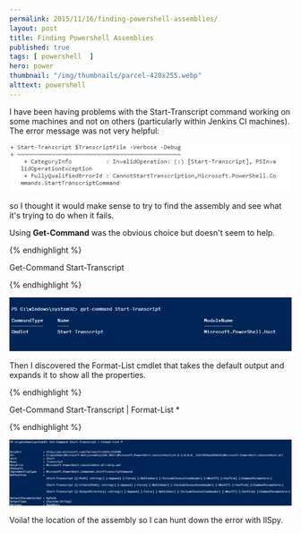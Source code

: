 ```yaml
---
permalink: 2015/11/16/finding-powershell-assemblies/
layout: post
title: Finding Powershell Assemblies
published: true 
tags: [ powershell  ]
hero: power
thumbnail: "/img/thumbnails/parcel-420x255.webp"
alttext: powershell
---
```


I have been having problems with the Start-Transcript command working on some machines and not on others (particularly 
within Jenkins CI machines). The error message was not very helpful:

![powershell failure](/img/posts/finding-powershell-assemblies/start-transcript-failure.webp  "failure")

so I thought it would make sense to try to find the assembly and see what it's trying to do when it fails.

Using **Get-Command** was the obvious choice but doesn't seem to help.

{% endhighlight %}

Get-Command Start-Transcript 

{% endhighlight %}

![get command](/img/posts/finding-powershell-assemblies/get-command.webp  "get-command")

Then I discovered the Format-List cmdlet 
that takes the default output and expands it to show all the properties. 

{% endhighlight %}

Get-Command Start-Transcript | Format-List * 

{% endhighlight %}

![get command format list](/img/posts/finding-powershell-assemblies/get-command-format-list.webp  "get-command-format-list")

Voila! the location of the assembly so I can hunt down the error with IlSpy.

 


